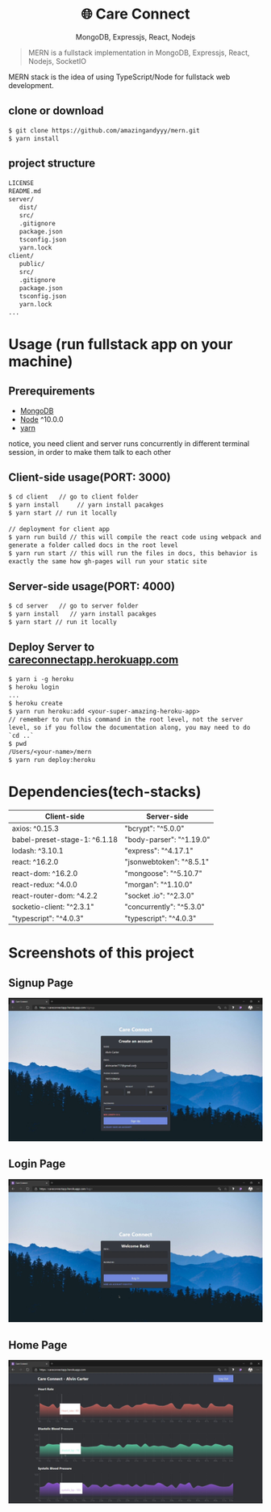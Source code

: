 <h1 align="center">
🌐 Care Connect
</h1>
<p align="center">
MongoDB, Expressjs, React, Nodejs
</p>

> MERN is a fullstack implementation in MongoDB, Expressjs, React, Nodejs,
> SocketIO

MERN stack is the idea of using TypeScript/Node for fullstack web development.

## clone or download

```terminal
$ git clone https://github.com/amazingandyyy/mern.git
$ yarn install
```

## project structure

```terminal
LICENSE
README.md
server/
   dist/
   src/
   .gitignore
   package.json
   tsconfig.json
   yarn.lock
client/
   public/
   src/
   .gitignore
   package.json
   tsconfig.json
   yarn.lock
...
```

# Usage (run fullstack app on your machine)

## Prerequirements

- [MongoDB](https://www.mongodb.com/)
- [Node](https://nodejs.org/en/) ^10.0.0
- [yarn](https://yarnpkg.com/)

notice, you need client and server runs concurrently in different terminal
session, in order to make them talk to each other

## Client-side usage(PORT: 3000)

```terminal
$ cd client   // go to client folder
$ yarn install     // yarn install pacakges
$ yarn start // run it locally

// deployment for client app
$ yarn run build // this will compile the react code using webpack and generate a folder called docs in the root level
$ yarn run start // this will run the files in docs, this behavior is exactly the same how gh-pages will run your static site
```

## Server-side usage(PORT: 4000)

```terminal
$ cd server   // go to server folder
$ yarn install   // yarn install pacakges
$ yarn start // run it locally
```

## Deploy Server to [careconnectapp.herokuapp.com](https://careconnectapp.herokuapp.com/)

```terminal
$ yarn i -g heroku
$ heroku login
...
$ heroku create
$ yarn run heroku:add <your-super-amazing-heroku-app>
// remember to run this command in the root level, not the server level, so if you follow the documentation along, you may need to do `cd ..`
$ pwd
/Users/<your-name>/mern
$ yarn run deploy:heroku
```

# Dependencies(tech-stacks)

| Client-side                   | Server-side              |
| ----------------------------- | ------------------------ |
| axios: ^0.15.3                | "bcrypt": "^5.0.0"       |
| babel-preset-stage-1: ^6.1.18 | "body-parser": "^1.19.0" |
| lodash: ^3.10.1               | "express": "^4.17.1"     |
| react: ^16.2.0                | "jsonwebtoken": "^8.5.1" |
| react-dom: ^16.2.0            | "mongoose": "^5.10.7"    |
| react-redux: ^4.0.0           | "morgan": "^1.10.0"      |
| react-router-dom: ^4.2.2      | "socket .io": "^2.3.0"   |
| socketio-client: "^2.3.1"     | "concurrently": "^5.3.0" |
| "typescript": "^4.0.3"        | "typescript": "^4.0.3"   |

# Screenshots of this project

## Signup Page

![](screenshots/signup.JPG)

## Login Page

![](screenshots/login.JPG)

## Home Page

![](screenshots/main.JPG)

